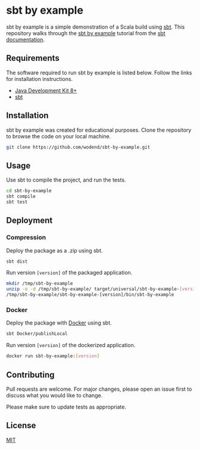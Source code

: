 # sbt by example

sbt by example is a simple demonstration of a Scala build using
[sbt](https://www.scala-sbt.org/index.html). This repository walks through the
[sbt by example](https://www.scala-sbt.org/1.x/docs/sbt-by-example.html)
tutorial from the [sbt documentation](https://www.scala-sbt.org/1.x/docs/).

## Requirements

The software required to run sbt by example is listed below. Follow the links
for installation instructions.

- [Java Development Kit 8+](https://adoptopenjdk.net/installation.html)
- [sbt](https://www.scala-sbt.org/1.x/docs/Setup.html)

## Installation

sbt by example was created for educational purposes. Clone the repository to
browse the code on your local machine.

```bash
git clone https://github.com/wodend/sbt-by-example.git
```

## Usage

Use sbt to compile the project, and run the tests.

```bash
cd sbt-by-example
sbt compile
sbt test
```

## Deployment

### Compression

Deploy the package as a .zip using sbt.

```bash
sbt dist
```

Run version `[version]` of the packaged application.

```bash
mkdir /tmp/sbt-by-example
unzip -o -d /tmp/sbt-by-example/ target/universal/sbt-by-example-[version].zip
/tmp/sbt-by-example/sbt-by-example-[version]/bin/sbt-by-example
```

### Docker

Deploy the package with [Docker](https://docs.docker.com/get-docker/) using
sbt.

```bash
sbt Docker/publishLocal
```

Run version `[version]` of the dockerized application.

```bash
docker run sbt-by-example:[version]
```

## Contributing
Pull requests are welcome. For major changes, please open an issue first to
discuss what you would like to change.

Please make sure to update tests as appropriate.

## License
[MIT](https://choosealicense.com/licenses/mit/)
